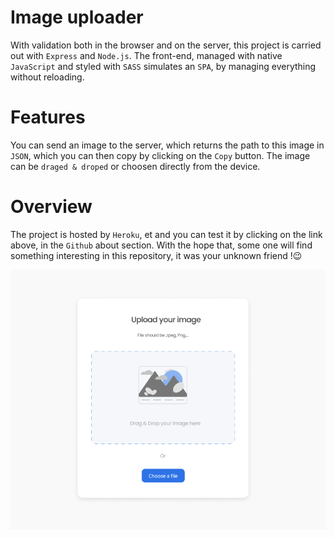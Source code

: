 # Image uploader

With validation both in the browser and on the server, this project is carried out with `Express` and `Node.js`. The front-end, managed with native `JavaScript` and styled with `SASS` simulates an `SPA`, by managing everything without reloading.

# Features

You can send an image to the server, which returns the path to this image in `JSON`, which you can then copy by clicking on the `Copy` button. The image can be `draged & droped` or choosen directly from the device.

# Overview

The project is hosted by `Heroku`, et and you can test it by clicking on the link above, in the `Github` about section. With the hope that, some one will find something interesting in this repository, it was your unknown friend !😉

<img src = "public/images/src/screenshot.png"/>
